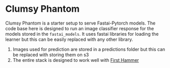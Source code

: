 # Clumsy Phantom

Clumsy Phantom is a starter setup to serve Fastai-Pytorch models. The code base here is designed to run an image classifier response for the models stored in the `fastai_models`. It uses fastai libraries for loading the learner but this can be easily replaced with any other library. 

1. Images used for prediction are stored in a predictions folder but this can be replaced with storing them on s3
2. The entire stack is designed to work well with [First Hammer](https://github.com/sidravic/first-hammar)